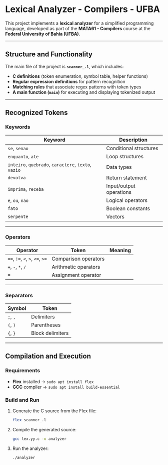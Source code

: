 # Lexical Analyzer - Compilers - UFBA

This project implements a **lexical analyzer** for a simplified programming language, developed as part of the **MATA61 - Compilers** course at the **Federal University of Bahia (UFBA)**.

---

## Structure and Functionality

The main file of the project is **`scanner_.l`**, which includes:

- **C definitions** (token enumeration, symbol table, helper functions)  
- **Regular expression definitions** for pattern recognition  
- **Matching rules** that associate regex patterns with token types  
- **A main function (`main`)** for executing and displaying tokenized output

---

## Recognized Tokens

### Keywords
| Keyword | Description |
|---------|-------------|
| `se`, `senao` | Conditional structures |
| `enquanto`, `ate` | Loop structures |
| `inteiro`, `quebrado`, `caractere`, `texto`, `vazio` | Data types |
| `devolva` | Return statement |
| `imprima`, `receba` | Input/output operations |
| `e`, `ou`, `nao` | Logical operators |
| `fato` | Boolean constants |
| `serpente`| Vectors |

---

### Operators
| Operator | Token | Meaning |
|-----------|--------|---------|
| `==`, `!=`, `<`, `>`, `<=`, `>=` | Comparison operators |
| `+`, `-`, `*`, `/` | Arithmetic operators |
| `=` | Assignment operator |

---

### Separators
| Symbol | Token |
|---------|--------|
| `;`, `,` | Delimiters |
| `(`, `)` | Parentheses |
| `{`, `}` | Block delimiters |

---

## Compilation and Execution

### Requirements
- **Flex** installed → `sudo apt install flex`
- **GCC** compiler → `sudo apt install build-essential`

### Build and Run

1. Generate the C source from the Flex file:
   ```bash
   flex scanner_.l
2. Compile the generated source:
   ```bash
   gcc lex.yy.c -o analyzer
3. Run the analyzer:
   ```bash
   ./analyzer